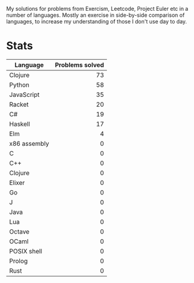 
My solutions for problems from Exercism, Leetcode, Project Euler etc in a
number of languages. Mostly an exercise in side-by-side comparison of languages,
to increase my understanding of those I don't use day to day.

Stats
===

| Language | Problems solved |
| --- | ---: |
| Clojure |       73 |
| Python |       58 |
| JavaScript |       35 |
| Racket |       20 |
| C# |       19 |
| Haskell |       17 |
| Elm |        4 |
| x86 assembly | 0 |
| C | 0 |
| C++ | 0 |
| Clojure | 0 |
| Elixer | 0 |
| Go | 0 |
| J | 0 |
| Java | 0 |
| Lua | 0 |
| Octave | 0 |
| OCaml | 0 |
| POSIX shell | 0 |
| Prolog | 0 |
| Rust | 0 |

